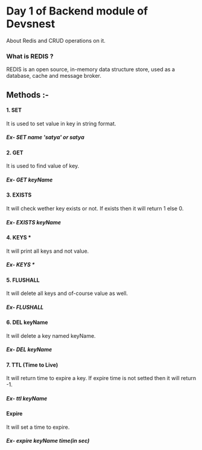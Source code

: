 # Day 1 of Backend module of Devsnest

About Redis and CRUD operations on it.

### What is REDIS ?

REDIS is an open source, in-memory data structure store, used as a database, cache and message broker.

## Methods :-

#### 1. SET

It is used to set value in key in string format.

##### Ex- SET name 'satya' or satya

#### 2. GET

It is used to find value of key.

##### Ex- GET keyName

#### 3. EXISTS

It will check wether key exists or not. If exists then it will return 1 else 0.

##### Ex- EXISTS keyName

#### 4. KEYS *

It will print all keys and not value.

##### Ex- KEYS *

#### 5. FLUSHALL

It will delete all keys and of-course value as well.

##### Ex- FLUSHALL

#### 6. DEL keyName

It will delete a key named keyName.

##### Ex- DEL keyName

#### 7. TTL (Time to Live)

It will return time to expire a key.
If expire time is not setted then it will return -1.

##### Ex- ttl keyName

#### Expire

It will set a time to expire.

##### Ex- expire keyName time(in sec)
